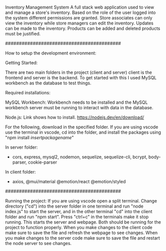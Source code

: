 Inventory Management System
A full stack web application used to view and manage a store's inventory. Based on the role of the user logged into the system different permissions are granted. Store associates can only view the inventory while store managers can edit the inventory. Updates can be made to the inventory. Products can be added and deleted products must be justified.

##########################################

How to setup the development environment:

Getting Started:

There are two main folders in the project (client and server) client is the frontend and server is the backend. To get started with this I used MySQL workbench as the database to test things. 

Required installations:

MySQL Workbench:
Workbench needs to be installed and the MySQL workbench server must be running to interact with data in the database.

Node.js:
Link shows how to install. 
https://nodejs.dev/en/download/

For the following, download in the specified folder. If you are using vscode use the terminal in vscode, cd into the folder, and install the packages using "npm install *insertpackagename*"

In server folder:
- cors, express, mysql2, nodemon, sequelize, sequelize-cli, bcrypt, body-parser, cookie-parser

In client folder:
- axios, @mui/material @emotion/react @emotion/styled

##########################################

Running the project:
If you are using vscode open a split terminal. Change directory ("cd") into the server folder in one terminal and run "node index.js" to start the server, and in the other terminal "cd" into the client folder and run "npm start". Press "ctrl+c" in the terminals make it stop running.
This starts the server and webpage.
Both should be running for the project to function properly.
When you make changes to the client code make sure to save the file and refresh the webpage to see changes.
When you make changes to the server code make sure to save the file and restart the node server to see changes.
